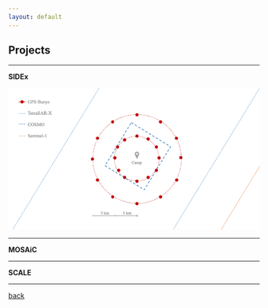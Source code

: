 ```yaml
---
layout: default
---
```


## Projects

* * *

**SIDEx**

![sidex-camp](./assets/img/sidex-camp.gif)

* * *

**MOSAiC**

* * *

**SCALE**

* * *

[back](./)
